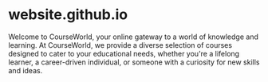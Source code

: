 # website.github.io
Welcome to CourseWorld, your online gateway to a world of knowledge and learning. At CourseWorld, we provide a diverse selection of courses designed to cater to your educational needs, whether you're a lifelong learner, a career-driven individual, or someone with a curiosity for new skills and ideas.
